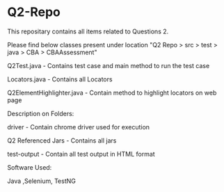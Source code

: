 # Q2-Repo

This repositary contains all items related to Questions 2.


Please find below classes present under location "Q2 Repo > src > test > java > CBA > CBAAssessment"

Q2Test.java - Contains test case and main method to run the test case

Locators.java - Contains all Locators

Q2ElementHighlighter.java - Contain method to highlight locators on web page


Description on Folders:

driver - Contain chrome driver used for execution

Q2 Referenced Jars - Contains all jars

test-output - Contain all test output in HTML format


Software Used:

Java ,Selenium, TestNG
